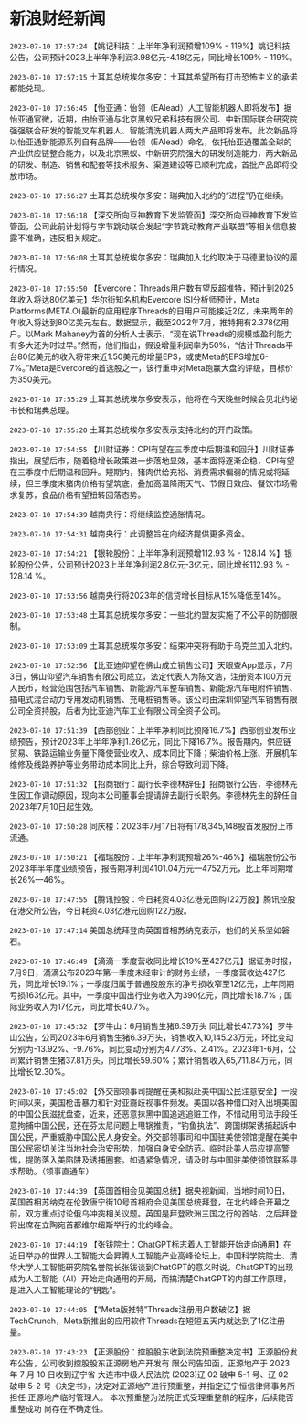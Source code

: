 # 新浪财经新闻
`2023-07-10 17:57:24` 【姚记科技：上半年净利润预增109% - 119%】姚记科技公告，公司预计2023上半年净利润3.98亿元-4.18亿元，同比增长109% - 119%。

`2023-07-10 17:57:15` 土耳其总统埃尔多安：土耳其希望所有打击恐怖主义的承诺都能兑现。

`2023-07-10 17:56:45` 【怡亚通：怡领（EAlead）人工智能机器人即将发布】据怡亚通官微，近期，由怡亚通与北京黑蚁兄弟科技有限公司、中新国际联合研究院强强联合研发的智能叉车机器人、智能清洗机器人两大产品即将发布。此次新品将以怡亚通新能源系列自有品牌——怡领（EAlead）命名，依托怡亚通覆盖全球的产业供应链整合能力，以及北京黑蚁、中新研究院强大的研发制造能力，两大新品的研发、制造、销售和配套等技术服务、渠道建设等已顺利完成，首批产品即将投放市场。

`2023-07-10 17:56:27` 土耳其总统埃尔多安：瑞典加入北约的“进程”仍在继续。

`2023-07-10 17:56:18` 【深交所向豆神教育下发监管函】深交所向豆神教育下发监管函，公司此前计划将与字节跳动联合发起“字节跳动教育产业联盟”等相关信息披露不准确，违反相关规定。

`2023-07-10 17:56:08` 土耳其总统埃尔多安：瑞典加入北约取决于马德里协议的履行情况。

`2023-07-10 17:55:50` 【Evercore：Threads用户数有望反超推特，预计到2025年收入将达80亿美元】华尔街知名机构Evercore ISI分析师预计，Meta Platforms(META.O)最新的应用程序Threads的日用户可能接近2亿，未来两年的年收入将达到80亿美元左右。数据显示，截至2022年7月，推特拥有2.378亿用户。以Mark Mahaney为首的分析人士表示，“现在说Threads的规模或盈利能力有多大还为时过早。”然而，他们指出，假设增量利润率为50%，“估计Threads平台80亿美元的收入将带来近1.50美元的增量EPS，或使Meta的EPS增加6-7%。”Meta是Evercore的首选股之一，该行重申对Meta跑赢大盘的评级，目标价为350美元。

`2023-07-10 17:55:29` 土耳其总统埃尔多安表示，他将在今天晚些时候会见北约秘书长和瑞典总理。

`2023-07-10 17:55:20` 土耳其总统埃尔多安表示支持北约的开门政策。

`2023-07-10 17:54:55` 【川财证券：CPI有望在三季度中后期温和回升】川财证券指出，展望后市，随着稳增长政策进一步落地显效，基本面将逐渐企稳，CPI有望在三季度中后期温和回升。短期内，猪肉供给充裕、消费需求偏弱的情况或将延续，但三季度末猪肉价格有望筑底，叠加高温降雨天气、节假日效应、餐饮市场需求复苏，食品价格有望扭转回落态势。

`2023-07-10 17:54:39` 越南央行：将继续监控通胀情况。

`2023-07-10 17:54:31` 越南央行：此调整旨在向经济提供更多资金。

`2023-07-10 17:54:21` 【银轮股份：上半年净利润预增112.93 % - 128.14 %】银轮股份公告，公司预计2023上半年净利润2.8亿元-3亿元，同比增长112.93 % - 128.14 %。

`2023-07-10 17:53:56` 越南央行将2023年的信贷增长目标从15%降低至14%。

`2023-07-10 17:53:48` 土耳其总统埃尔多安：一些北约盟友实施了不公平的防御限制。

`2023-07-10 17:53:09` 土耳其总统埃尔多安：结束冲突将有助于乌克兰加入北约。

`2023-07-10 17:52:56` 【比亚迪仰望在佛山成立销售公司】天眼查App显示，7月3日，佛山仰望汽车销售有限公司成立，法定代表人为陈文浩，注册资本100万元人民币，经营范围包括汽车销售、新能源汽车整车销售、新能源汽车电附件销售、插电式混合动力专用发动机销售、充电桩销售等。该公司由深圳仰望汽车销售有限公司全资持股，后者为比亚迪汽车工业有限公司全资子公司。

`2023-07-10 17:51:39` 【西部创业：上半年净利同比预降16.7%】西部创业发布业绩预告，预计2023年上半年净利1.26亿元，同比下降16.7%。报告期内，供应链贸易、铁路运输业务量下降使营业收入、成本同比下降；柴油价格上涨、开展机车维修及线路养护等业务带动成本同比上升，综合导致利润下降。

`2023-07-10 17:51:32` 【招商银行：副行长李德林辞任】招商银行公告，李德林先生因工作调动原因，现向本公司董事会提请辞去副行长职务。李德林先生的辞任自2023年7月10日起生效。

`2023-07-10 17:50:28` 同庆楼：2023年7月17日将有178,345,148股首发股份上市流通。

`2023-07-10 17:50:21` 【福瑞股份：上半年净利润预增26%-46%】福瑞股份公布2023年半年度业绩预告，报告期净利润4101.04万元—4752万元，比上年同期增长26%—46%。

`2023-07-10 17:47:55` 【腾讯控股：今日耗资4.03亿港元回购122万股】腾讯控股在港交所公告，今日耗资4.03亿港元回购122万股。

`2023-07-10 17:47:14` 美国总统拜登向英国首相苏纳克表示，他们的关系坚如磐石。

`2023-07-10 17:46:49` 【滴滴一季度营收同比增长19%至427亿元】据证券时报，7月9日，滴滴公布2023年第一季度未经审计的财务业绩，一季度营收达427亿元，同比增长19.1%；一季度归属于普通股股东的净亏损收窄至12亿元，上年同期亏损163亿元。其中，一季度中国出行业务收入为390亿元，同比增长18.7%；国际业务收入为17亿元，同比增长40.7%。

`2023-07-10 17:45:32` 【罗牛山：6月销售生猪6.39万头 同比增长47.73%】罗牛山公告，公司2023年6月销售生猪6.39万头，销售收入10,145.23万元，环比变动分别为-13.92%、-9.76%，同比变动分别为47.73%、2.41%。2023年1-6月，公司累计销售生猪37.81万头，同比增长59.60%；累计销售收入65,711.84万元，同比增长12.30%。

`2023-07-10 17:45:02` 【外交部领事司提醒在美和拟赴美中国公民注意安全】一段时间以来，美国枪击暴力和针对亚裔歧视事件频发。美国以各种借口对入出境美国的中国公民滋扰盘查，近来，还恶意抹黑中国追逃追赃工作，不惜动用司法手段任意拘捕中国公民，还在芬太尼问题上甩锅推责，“钓鱼执法”、跨国绑架诱捕起诉中国公民，严重威胁中国公民人身安全。外交部领事司和中国驻美使领馆提醒在美中国公民密切关注当地社会治安形势，加强自身安全防范。临时赴美人员应提高警惕，提防落入美陷阱及诱捕圈套。如遇紧急情况，请及时与中国驻美使领馆联系寻求帮助。（领事直通车）

`2023-07-10 17:44:39` 【英国首相会见美国总统】据央视新闻，当地时间10日，英国首相苏纳克在伦敦唐宁街10号首相府会见美国总统拜登，在北约峰会开幕之前，双方重点讨论俄乌冲突相关议题。英国是拜登欧洲三国之行的首站，之后拜登将出席在立陶宛首都维尔纽斯举行的北约峰会。

`2023-07-10 17:44:19` 【张钹院士：ChatGPT标志着人工智能开始走向通用】在近日举办的世界人工智能大会昇腾人工智能产业高峰论坛上，中国科学院院士、清华大学人工智能研究院名誉院长张钹谈到ChatGPT的意义时说，ChatGPT的出现成为人工智能（AI）开始走向通用的开局，而搞清楚ChatGPT的内部工作原理，是进入人工智能理论的“钥匙”。

`2023-07-10 17:44:05` 【“Meta版推特”Threads注册用户数破亿】据TechCrunch，Meta新推出的应用软件Threads在短短五天内就达到了1亿注册量。

`2023-07-10 17:43:23` 【正源股份：控股股东收到法院预重整决定书】正源股份发布公告，公司收到控股股东正源房地产开发有 限公司告知函，正源地产于 2023 年 7 月 10 日收到辽宁省 大连市中级人民法院 (2023)辽 02 破申 5-1 号、辽 02 破申 5-2 号《决定书》，决定对正源地产进行预重整，并指定辽宁恒信律师事务所担任 正源地产临时管理人。 本次预重整为法院正式受理重整前的程序，后续能否重整成功 尚存在不确定性。

